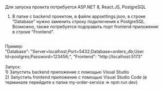 Для запуска проекта потребуется ASP.NET 8, React.JS, PostgreSQL

1) В папке с backend проектом, в файле appsettings.json, в строке "Database" нужно заменить строку подключения к PostgreSQL. Возможно, также потребуется подправить порт frontend приложения в строке "Frontend".
<br />
Пример:<br />
"Database": "Server=localhost;Port=5432;Database=orders_db;User Id=postgres;Password=123456;",
"Frontend": "http://localhost:5173"<br />
<br />
Запуск:<br />
1) Запустить backend приложение с помощью Visual Studio<br />
2) Запустить frontend приложение с помощью Visual Studio Code (в терминале перейдите к папке my-order-service => npm run dev)
